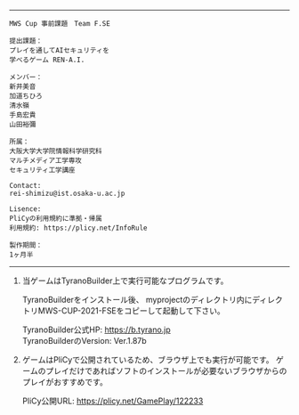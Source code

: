 ***************************************


    MWS Cup 事前課題　Team F.SE

    提出課題：
    プレイを通してAIセキュリティを
    学べるゲーム REN-A.I.

    メンバー：
    新井美音
    加道ちひろ
    清水嶺
    手島宏貴
    山田裕彌

    所属：
    大阪大学大学院情報科学研究科
    マルチメディア工学専攻
    セキュリティ工学講座

    Contact:
    rei-shimizu@ist.osaka-u.ac.jp

    Lisence:
    PliCyの利用規約に準拠・帰属
    利用規約: https://plicy.net/InfoRule

    製作期間：
    1ヶ月半


***************************************

 1. 当ゲームはTyranoBuilder上で実行可能なプログラムです。

    TyranoBuilderをインストール後、
    myprojectのディレクトリ内にディレクトリMWS-CUP-2021-FSEをコピーして起動して下さい。

    TyranoBuilder公式HP: https://b.tyrano.jp  
    TyranoBuilderのVersion: Ver.1.87b

2.  ゲームはPliCyで公開されているため、ブラウザ上でも実行が可能です。
    ゲームのプレイだけであればソフトのインストールが必要ないブラウザからのプレイがおすすめです。

    PliCy公開URL: https://plicy.net/GamePlay/122233
